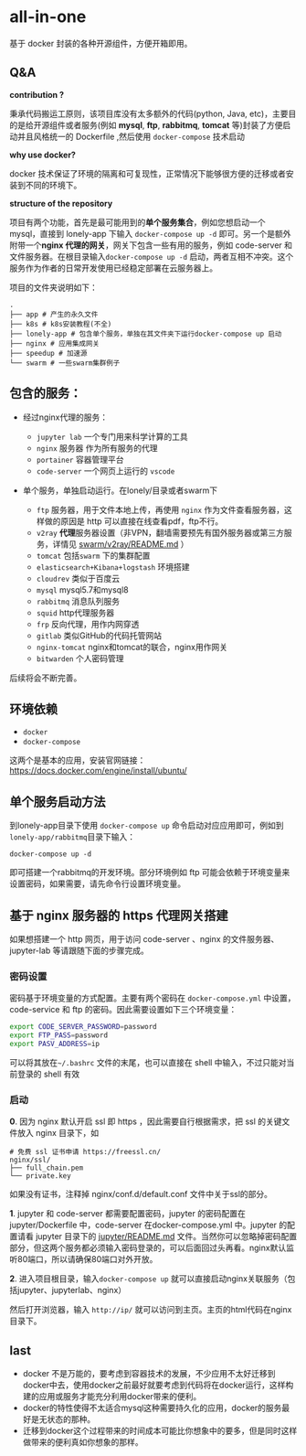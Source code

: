 # all-in-one
基于 docker 封装的各种开源组件，方便开箱即用。
## Q&A

**contribution ?**

秉承代码搬运工原则，该项目库没有太多额外的代码(python, Java, etc)，主要目的是给开源组件或者服务(例如 **mysql**, **ftp**, **rabbitmq**, **tomcat** 等)封装了方便启动并且风格统一的 Dockerfile ,然后使用 `docker-compose` 技术启动

**why use docker?**

docker 技术保证了环境的隔离和可复现性，正常情况下能够很方便的迁移或者安装到不同的环境下。

**structure of the repository**

项目有两个功能，首先是最可能用到的**单个服务集合**，例如您想启动一个 mysql，直接到 lonely-app 下输入 `docker-compose up -d` 即可。另一个是额外附带一个**nginx 代理的网关**，网关下包含一些有用的服务，例如 code-server 和文件服务器。在根目录输入`docker-compose up -d` 启动，两者互相不冲突。这个服务作为作者的日常开发使用已经稳定部署在云服务器上。

项目的文件夹说明如下：
```
.
├── app # 产生的永久文件
├── k8s # k8s安装教程(不全)
├── lonely-app # 包含单个服务，单独在其文件夹下运行docker-compose up 启动
├── nginx # 应用集成网关
├── speedup # 加速源
└── swarm # 一些swarm集群例子
```


## 包含的服务：

+ 经过nginx代理的服务：
  + `jupyter lab` 一个专门用来科学计算的工具
  + `nginx` 服务器 作为所有服务的代理
  + `portainer` 容器管理平台
  + `code-server` 一个网页上运行的 `vscode`

+ 单个服务，单独启动运行。在lonely/目录或者swarm下
  + `ftp` 服务器，用于文件本地上传，再使用 `nginx` 作为文件查看服务器，这样做的原因是 http 可以直接在线查看pdf，ftp不行。
  + `v2ray` **代理**服务器设置（非VPN，翻墙需要预先有国外服务器或第三方服务，详情见 [swarm/v2ray/README.md](swarm/v2ray/README.md) ）
  + `tomcat` 包括`swarm` 下的集群配置
  + `elasticsearch+Kibana+logstash` 环境搭建
  + `cloudrev` 类似于百度云
  + `mysql` mysql5.7和mysql8
  + `rabbitmq` 消息队列服务
  + `squid` http代理服务器
  + `frp` 反向代理，用作内网穿透
  + `gitlab` 类似GitHub的代码托管网站
  + `nginx-tomcat` nginx和tomcat的联合，nginx用作网关
  + `bitwarden` 个人密码管理

后续将会不断完善。
## 环境依赖
+ `docker`
+ `docker-compose`

这两个是基本的应用，安装官网链接： https://docs.docker.com/engine/install/ubuntu/

## 单个服务启动方法

到lonely-app目录下使用 `docker-compose up` 命令启动对应应用即可，例如到 `lonely-app/rabbitmq`目录下输入：
```
docker-compose up -d
```
即可搭建一个rabbitmq的开发环境。部分环境例如 ftp 可能会依赖于环境变量来设置密码，如果需要，请先命令行设置环境变量。

## 基于 nginx 服务器的 https 代理网关搭建
如果想搭建一个 http 网页，用于访问 code-server 、nginx 的文件服务器、jupyter-lab 等请跟随下面的步骤完成。

### 密码设置
密码基于环境变量的方式配置。主要有两个密码在 `docker-compose.yml` 中设置，code-service 和 ftp 的密码。因此需要设置如下三个环境变量：
```bash
export CODE_SERVER_PASSWORD=password
export FTP_PASS=password
export PASV_ADDRESS=ip
```
可以将其放在`~/.bashrc` 文件的末尾，也可以直接在 shell 中输入，不过只能对当前登录的 shell 有效
### 启动
**0**. 因为 nginx 默认开启 ssl 即 https ，因此需要自行根据需求，把 ssl 的关键文件放入 nginx 目录下，如
```
# 免费 ssl 证书申请 https://freessl.cn/
nginx/ssl/
├── full_chain.pem
└── private.key
```
如果没有证书，注释掉 nginx/conf.d/default.conf 文件中关于ssl的部分。

**1**. jupyter 和 code-server 都需要配置密码，jupyter 的密码配置在jupyter/Dockerfile 中，code-server 在docker-compose.yml 中。jupyter 的配置请看 jupyter 目录下的 [jupyter/README.md](/lonely-app/jupyter/README.md) 文件。当然你可以忽略掉密码配置部分，但这两个服务都必须输入密码登录的，可以后面回过头再看。nginx默认监听80端口，所以请确保80端口对外开放。

**2**. 进入项目根目录，输入`docker-compose up` 就可以直接启动nginx关联服务（包括jupyter、jupyterlab、nginx）

然后打开浏览器，输入 `http://ip/` 就可以访问到主页。主页的html代码在nginx目录下。
## last

+ docker 不是万能的，要考虑到容器技术的发展，不少应用不太好迁移到docker中去，使用docker之前最好就要考虑到代码将在docker运行，这样构建的应用或服务才能充分利用docker带来的便利。
+ docker的特性使得不太适合mysql这种需要持久化的应用，docker的服务最好是无状态的那种。
+ 迁移到docker这个过程带来的时间成本可能比你想象中的要多，但是同时这样做带来的便利真如你想象的那样。